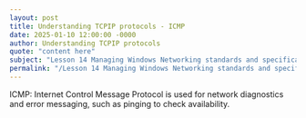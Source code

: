 ```yaml
---
layout: post
title: Understanding TCPIP protocols - ICMP
date: 2025-01-10 12:00:00 -0000
author: Understanding TCPIP protocols
quote: "content here"
subject: "Lesson 14 Managing Windows Networking standards and specifications"
permalink: "/Lesson 14 Managing Windows Networking standards and specifications/Understanding TCPIP protocols/Understanding TCPIP protocols - ICMP"
---
```


ICMP: Internet Control Message Protocol is used for network diagnostics and error messaging, such as pinging to check availability.
